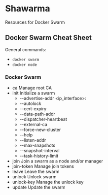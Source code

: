 
# Shawarma

Resources for Docker Swarm

## Docker Swarm Cheat Sheet

General commands:

* `docker swarm`
* `docker node`


### Docker Swarm

* ca          Manage root CA
* init        Initialize a swarm
  * --advertise-addr <ip_interface>:<port>
  * --autolock
  * --cert-expiry
  * --data-path-addr
  * --dispatcher-heartbeat
  * --external-ca
  * --force-new-cluster
  * --help
  * --listen-addr
  * --max-snapshots
  * --snapshot-interval
  * --task-history-limit
* join        Join a swarm as a node and/or manager
* join-token  Manage join tokens
* leave       Leave the swarm
* unlock      Unlock swarm
* unlock-key  Manage the unlock key
* update      Update the swarm


